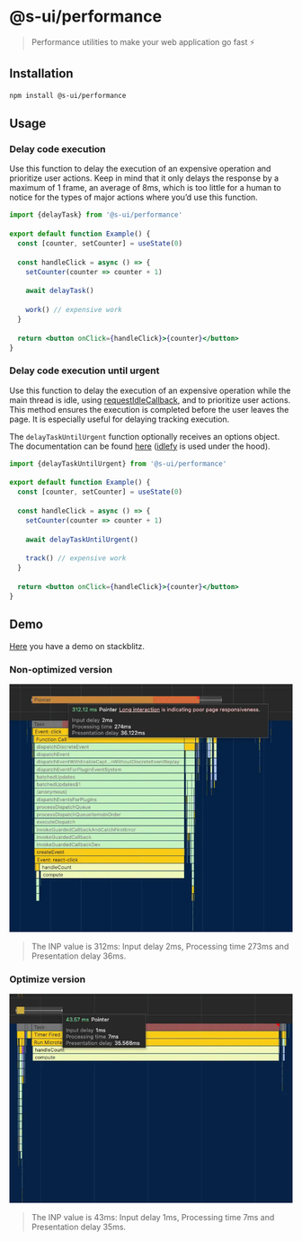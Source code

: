 # @s-ui/performance

> Performance utilities to make your web application go fast ⚡️

## Installation

```sh
npm install @s-ui/performance
```

## Usage

### Delay code execution

Use this function to delay the execution of an expensive operation and prioritize user actions. Keep in mind that it only delays the response by a maximum of 1 frame, an average of 8ms, which is too little for a human to notice for the types of major actions where you’d use this function.

```jsx
import {delayTask} from '@s-ui/performance'

export default function Example() {
  const [counter, setCounter] = useState(0)

  const handleClick = async () => {
    setCounter(counter => counter + 1)

    await delayTask()

    work() // expensive work
  }

  return <button onClick={handleClick}>{counter}</button>
}
```

### Delay code execution until urgent

Use this function to delay the execution of an expensive operation while the main thread is idle, using [requestIdleCallback](https://developer.mozilla.org/en-US/docs/Web/API/Window/requestIdleCallback), and to prioritize user actions. This method ensures the execution is completed before the user leaves the page. It is especially useful for delaying tracking execution.

The `delayTaskUntilUrgent` function optionally receives an options object. The documentation can be found [here](https://github.com/redbus-labs/idlefy/tree/main?tab=readme-ov-file#methods) ([idlefy](https://github.com/redbus-labs/idlefy/tree/main) is used under the hood).

```jsx
import {delayTaskUntilUrgent} from '@s-ui/performance'

export default function Example() {
  const [counter, setCounter] = useState(0)

  const handleClick = async () => {
    setCounter(counter => counter + 1)

    await delayTaskUntilUrgent()

    track() // expensive work
  }

  return <button onClick={handleClick}>{counter}</button>
}
```

## Demo

[Here](https://stackblitz.com/edit/vitejs-vite-nnuycs?file=src%2FApp.jsx) you have a demo on stackblitz.

### Non-optimized version

![Non-optimized version](./assets/Non-optimized.webp)

> The INP value is 312ms: Input delay 2ms, Processing time 273ms and Presentation delay 36ms.

### Optimize version

![Optimized version](./assets/Optimized.webp)

> The INP value is 43ms: Input delay 1ms, Processing time 7ms and Presentation delay 35ms.

